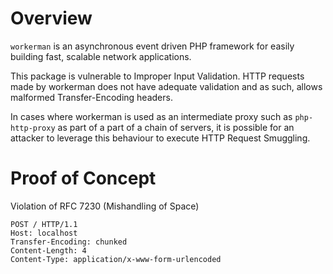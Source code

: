 # Overview

`workerman` is an asynchronous event driven PHP framework for easily building fast, scalable network applications.

This package is vulnerable to Improper Input Validation. HTTP requests made by workerman does not have adequate validation and as such, allows malformed Transfer-Encoding headers.

In cases where workerman is used as an intermediate proxy such as `php-http-proxy` as part of a part of a chain of servers, it is possible for an attacker to leverage this behaviour to execute HTTP Request Smuggling.

# Proof of Concept

Violation of RFC 7230 (Mishandling of Space)

```
POST / HTTP/1.1
Host: localhost
Transfer-Encoding: chunked
Content-Length: 4
Content-Type: application/x-www-form-urlencoded
```
